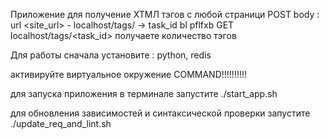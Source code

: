 Приложение для получение ХТМЛ тэгов с любой страници
POST body : url <site_url> - localhost/tags/ -> task_id bl pflfxb
GET localhost/tags/<task_id> получаете количество тэгов 

Для работы сначала установите :
python, redis

активируйте виртуальное окружение
COMMAND!!!!!!!!!!

для запуска приложения в терминале запустите
./start_app.sh

для обновления зависимостей и синтаксической проверки запустите 
./update_req_and_lint.sh